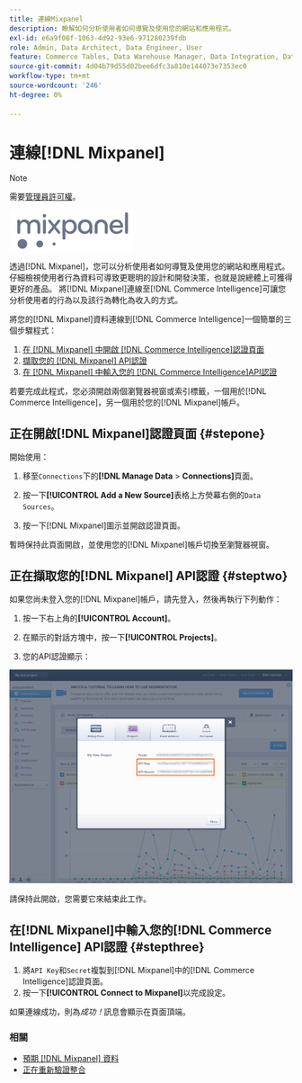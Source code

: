 ```yaml
---
title: 連線Mixpanel
description: 瞭解如何分析使用者如何導覽及使用您的網站和應用程式。
exl-id: e6a9f08f-1063-4d92-93e6-971280239fdb
role: Admin, Data Architect, Data Engineer, User
feature: Commerce Tables, Data Warehouse Manager, Data Integration, Data Import/Export
source-git-commit: 4d04b79d55d02bee6dfc3a810e144073e7353ec0
workflow-type: tm+mt
source-wordcount: '246'
ht-degree: 0%

---
```


# 連線[!DNL Mixpanel]

>[!NOTE]
>
>需要[管理員許可權](../../../administrator/user-management/user-management.md)。

![Mixpanel標誌](../../../assets/Mixpanel_logo.png)

透過[!DNL Mixpanel]，您可以分析使用者如何導覽及使用您的網站和應用程式。 仔細檢視使用者行為資料可導致更聰明的設計和開發決策，也就是說總體上可獲得更好的產品。 將[!DNL Mixpanel]連線至[!DNL Commerce Intelligence]可讓您分析使用者的行為以及該行為轉化為收入的方式。

將您的[!DNL Mixpanel]資料連線到[!DNL Commerce Intelligence]一個簡單的三個步驟程式：

1. [在 [!DNL Mixpanel] 中開啟 [!DNL Commerce Intelligence]認證頁面](#stepone)
1. [擷取您的 [!DNL Mixpanel] API認證](#steptwo)
1. [在 [!DNL Mixpanel] 中輸入您的 [!DNL Commerce Intelligence]API認證](#stepthree)

若要完成此程式，您必須開啟兩個瀏覽器視窗或索引標籤，一個用於[!DNL Commerce Intelligence]，另一個用於您的[!DNL Mixpanel]帳戶。

## 正在開啟[!DNL Mixpanel]認證頁面 {#stepone}

開始使用：

1. 移至`Connections`下的&#x200B;**[!DNL Manage Data** > **Connections]**&#x200B;頁面。

1. 按一下&#x200B;**[!UICONTROL Add a New Source]**&#x200B;表格上方熒幕右側的`Data Sources`。

1. 按一下[!DNL Mixpanel]圖示並開啟認證頁面。

暫時保持此頁面開啟，並使用您的[!DNL Mixpanel]帳戶切換至瀏覽器視窗。

## 正在擷取您的[!DNL Mixpanel] API認證 {#steptwo}

如果您尚未登入您的[!DNL Mixpanel]帳戶，請先登入，然後再執行下列動作：

1. 按一下右上角的&#x200B;**[!UICONTROL Account]**。

1. 在顯示的對話方塊中，按一下&#x200B;**[!UICONTROL Projects]**。

1. 您的API認證顯示：

![正在擷取Mixpanel API認證](../../../assets/Mixpanel_API_creds.png)

請保持此開啟，您需要它來結束此工作。

## 在[!DNL Mixpanel]中輸入您的[!DNL Commerce Intelligence] API認證 {#stepthree}

1. 將`API Key`和`Secret`複製到[!DNL Mixpanel]中的[!DNL Commerce Intelligence]認證頁面。
1. 按一下&#x200B;**[!UICONTROL Connect to Mixpanel]**&#x200B;以完成設定。

如果連線成功，則為&#x200B;_成功！_&#x200B;訊息會顯示在頁面頂端。

### 相關

* [預期 [!DNL Mixpanel] 資料](../integrations/mixpanel-data.md)
* [正在重新驗證整合](https://experienceleague.adobe.com/docs/commerce-knowledge-base/kb/how-to/mbi-reauthenticating-integrations.html?lang=zh-Hant)
